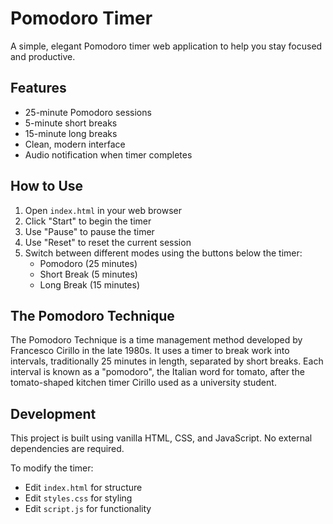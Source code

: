 # Pomodoro Timer

A simple, elegant Pomodoro timer web application to help you stay focused and productive.

## Features

- 25-minute Pomodoro sessions
- 5-minute short breaks
- 15-minute long breaks
- Clean, modern interface
- Audio notification when timer completes

## How to Use

1. Open `index.html` in your web browser
2. Click "Start" to begin the timer
3. Use "Pause" to pause the timer
4. Use "Reset" to reset the current session
5. Switch between different modes using the buttons below the timer:
   - Pomodoro (25 minutes)
   - Short Break (5 minutes)
   - Long Break (15 minutes)

## The Pomodoro Technique

The Pomodoro Technique is a time management method developed by Francesco Cirillo in the late 1980s. It uses a timer to break work into intervals, traditionally 25 minutes in length, separated by short breaks. Each interval is known as a "pomodoro", the Italian word for tomato, after the tomato-shaped kitchen timer Cirillo used as a university student.

## Development

This project is built using vanilla HTML, CSS, and JavaScript. No external dependencies are required.

To modify the timer:
- Edit `index.html` for structure
- Edit `styles.css` for styling
- Edit `script.js` for functionality 